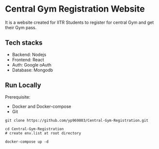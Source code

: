 # Central Gym Registration Website
 It is a website created for IITR Students to register for central Gym and get their Gym pass.

 ## Tech stacks
 - Backend: Nodejs
 - Frontend: React
 - Auth: Google oAuth
 - Database: Mongodb

## Run Locally
Prerequisite: 
 - Docker and Docker-compose
 - Git

```
git clone https://github.com/yp969803/Central-Gym-Registration.git

cd Central-Gym-Registration
# create env.list at root directory

docker-compose up -d
```
